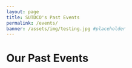 ```yaml
---
layout: page
title: SUTDCO's Past Events
permalink: /events/
banner: /assets/img/testing.jpg #placeholder
---
```


<!-- placeholder title -->

# Our Past Events
